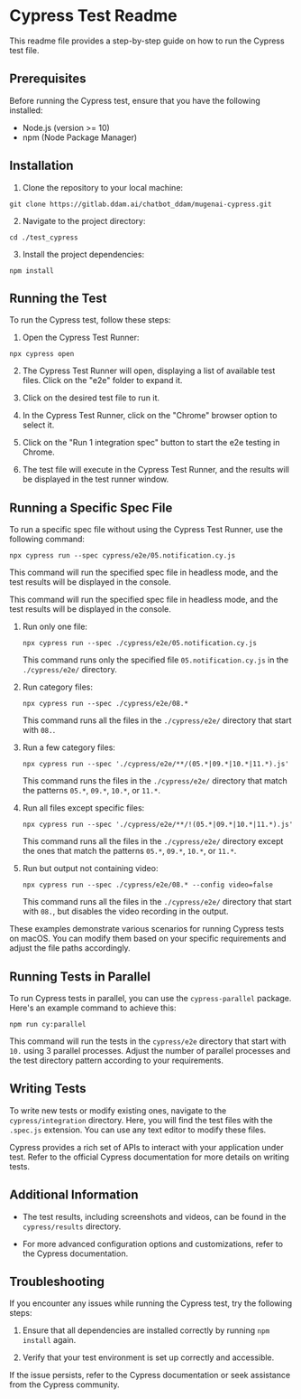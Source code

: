 # Cypress Test Readme

This readme file provides a step-by-step guide on how to run the Cypress test file.

## Prerequisites

Before running the Cypress test, ensure that you have the following installed:

- Node.js (version >= 10)
- npm (Node Package Manager)

## Installation

1. Clone the repository to your local machine:

```
git clone https://gitlab.ddam.ai/chatbot_ddam/mugenai-cypress.git
```

2. Navigate to the project directory:

```
cd ./test_cypress
```

3. Install the project dependencies:

```
npm install
```

## Running the Test

To run the Cypress test, follow these steps:

1. Open the Cypress Test Runner:

```
npx cypress open
```

2. The Cypress Test Runner will open, displaying a list of available test files. Click on the "e2e" folder to expand it.

3. Click on the desired test file to run it.

4. In the Cypress Test Runner, click on the "Chrome" browser option to select it.

5. Click on the "Run 1 integration spec" button to start the e2e testing in Chrome.

6. The test file will execute in the Cypress Test Runner, and the results will be displayed in the test runner window.

## Running a Specific Spec File

To run a specific spec file without using the Cypress Test Runner, use the following command:

```
npx cypress run --spec cypress/e2e/05.notification.cy.js
```

This command will run the specified spec file in headless mode, and the test results will be displayed in the console.

This command will run the specified spec file in headless mode, and the test results will be displayed in the console.

1. Run only one file:
   ```
   npx cypress run --spec ./cypress/e2e/05.notification.cy.js
   ```
   This command runs only the specified file `05.notification.cy.js` in the `./cypress/e2e/` directory.

2. Run category files:
   ```
   npx cypress run --spec ./cypress/e2e/08.*
   ```
   This command runs all the files in the `./cypress/e2e/` directory that start with `08.`.

3. Run a few category files:
   ```
   npx cypress run --spec './cypress/e2e/**/(05.*|09.*|10.*|11.*).js'
   ```
   This command runs the files in the `./cypress/e2e/` directory that match the patterns `05.*`, `09.*`, `10.*`, or `11.*`.

4. Run all files except specific files:
   ```
   npx cypress run --spec './cypress/e2e/**/!(05.*|09.*|10.*|11.*).js'
   ```
   This command runs all the files in the `./cypress/e2e/` directory except the ones that match the patterns `05.*`, `09.*`, `10.*`, or `11.*`.

5. Run but output not containing video:
   ```
   npx cypress run --spec ./cypress/e2e/08.* --config video=false
   ```
   This command runs all the files in the `./cypress/e2e/` directory that start with `08.`, but disables the video recording in the output.

These examples demonstrate various scenarios for running Cypress tests on macOS. You can modify them based on your specific requirements and adjust the file paths accordingly.

## Running Tests in Parallel

To run Cypress tests in parallel, you can use the `cypress-parallel` package. Here's an example command to achieve this:

```
npm run cy:parallel
```

This command will run the tests in the `cypress/e2e` directory that start with `10.` using 3 parallel processes. Adjust the number of parallel processes and the test directory pattern according to your requirements.

## Writing Tests

To write new tests or modify existing ones, navigate to the `cypress/integration` directory. Here, you will find the test files with the `.spec.js` extension. You can use any text editor to modify these files.

Cypress provides a rich set of APIs to interact with your application under test. Refer to the official Cypress documentation for more details on writing tests.

## Additional Information

- The test results, including screenshots and videos, can be found in the `cypress/results` directory.

- For more advanced configuration options and customizations, refer to the Cypress documentation.

## Troubleshooting

If you encounter any issues while running the Cypress test, try the following steps:

1. Ensure that all dependencies are installed correctly by running `npm install` again.

2. Verify that your test environment is set up correctly and accessible.

If the issue persists, refer to the Cypress documentation or seek assistance from the Cypress community.